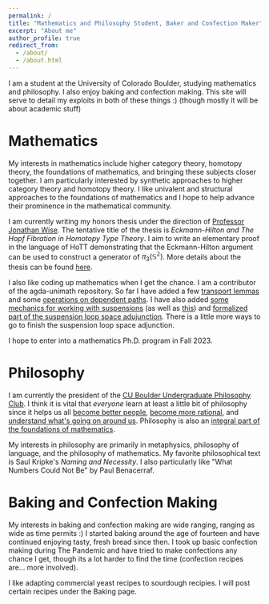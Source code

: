 ```yaml
---
permalink: /
title: "Mathematics and Philosophy Student, Baker and Confection Maker"
excerpt: "About me"
author_profile: true
redirect_from: 
  - /about/
  - /about.html
---
```


I am a student at the University of Colorado Boulder, studying mathematics and philosophy. I also enjoy baking and confection making. This site will serve to detail my exploits in both of these things :) (though mostly it will be about academic stuff)

Mathematics
======
My interests in mathematics include higher category theory, homotopy theory, the foundations of mathematics, and bringing these subjects closer together. I am particularly interested by synthetic approaches to higher category theory and homotopy theory. I like univalent and structural approaches to the foundations of mathematics and I hope to help advance their prominence in the mathematical community.

I am currently writing my honors thesis under the direction of [Professor Jonathan Wise](http://math.colorado.edu/~jonathan.wise/index.html). The tentative title of the thesis is *Eckmann-Hilton and The Hopf Fibration in Homotopy Type Theory*. I aim to write an elementary proof in the language of HoTT demonstrating that the Eckmann-Hilton argument can be used to construct a generator of $\pi_3(\mathbb{S^2})$. More details about the thesis can be found [here](https://morphismz.github.io/publication/2023-03-01-eh-and-hopf).

I also like coding up mathematics when I get the chance. I am a contributor of the agda-unimath repository. So far I have added a few [transport lemmas](https://github.com/UniMath/agda-unimath/pull/364) and some [operations on dependent paths](https://github.com/UniMath/agda-unimath/pull/369). I have also added [some mechanics for working with suspensions](https://github.com/UniMath/agda-unimath/pull/386) (as well as [this](https://github.com/UniMath/agda-unimath/pull/370)) and [formalized part of the suspension loop space adujunction](https://github.com/UniMath/agda-unimath/pull/396). There is a little more ways to go to finish the suspension loop space adjunction. 

I hope to enter into a mathematics Ph.D. program in Fall 2023.

Philosophy
======
I am currently the president of the [CU Boulder Undergraduate Philosophy Club](https://www.colorado.edu/philosophy/events/undergraduate-philosophy-club). I think it is vital that *everyone* learn at least a little bit of philosophy since it helps us all [become better people](https://en.wikipedia.org/wiki/Ethics), [become more rational](https://plato.stanford.edu/entries/epistemology/), and [understand what's going on around us](https://plato.stanford.edu/entries/metaphysics/). Philosophy is also an [integral part of the foundations of mathematics](https://plato.stanford.edu/entries/philosophy-mathematics/).

My interests in philosophy are primarily in metaphysics, philosophy of language, and the philosophy of mathematics. My favorite philosophical text is Saul Kripke's *Naming and Necessity*. I also particularly like "What Numbers Could Not Be" by Paul Benacerraf. 

Baking and Confection Making
======
My interests in baking and confection making are wide ranging, ranging as wide as time permits :) I started baking around the age of fourteen and have continued enjoying tasty, fresh bread since then. I took up basic confection making during The Pandemic and have tried to make confections any chance I get, though its a lot harder to find the time (confection recipes are... more involved). 

I like adapting commercial yeast recipes to sourdough recipies. I will post certain recipes under the Baking page.